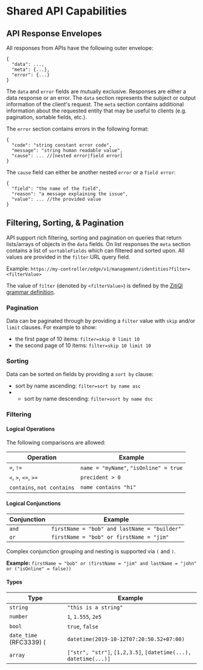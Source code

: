 # Shared API Capabilities

## API Response Envelopes

All responses from APIs have the following outer envelope:

```
{
  "data": ...,
  "meta": {...},
  "error": {...}
}
```

The `data` and `error` fields are mutually exclusive. Responses are either a data response or an error. The `data`
section represents the subject or output information of the client's request. The `meta` section contains additional
information about the requested entity that may be useful to clients (e.g. pagination, sortable fields, etc.).

The `error` section contains errors in the following format:

```
{
  "code": "string constant error code",
  "message": "string human readable value",
  "cause": ... //[nested error|field error]
}
```

The `cause` field can either be another nested `error` or a `field error`:

```
{
  "field": "the name of the field",
  "reason": "a message explaining the issue",
  "value": ... //the provided value
}
```

## Filtering, Sorting, & Pagination

API support rich filtering, sorting and pagination on queries that return lists/arrays of objects in the `data` fields. 
On list responses the `meta` section contains a list of `sortableFields` which can filtered and sorted upon. 
All values are provided in the `filter` URL query field.

Example: `https://my-controller/edge/v1/management/identities?filter=<filterValue>`

The value of `filter` (denoted by `<filterValue>`) is defined by the [ZitiQl grammar definition](https://github.com/openziti/storage/blob/main/zitiql/ZitiQl.g4).

### Pagination

Data can be paginated through by providing a `filter` value with `skip` and/or `limit` clauses. For example to show:

- the first page of 10 items:  `filter=skip 0 limit 10`
- the second page of 10 items:  `filter=skip 10 limit 10`

### Sorting

Data can be sorted on fields by providing a `sort by` clause:

- sort by name ascending: `filter=sort by name asc`
- - sort by name descending: `filter=sort by name dsc`

### Filtering

#### Logical Operations

The following comparisons are allowed:

| Operation                  | Example                                |
|----------------------------|----------------------------------------|
| `=`, `!=`                  | `name = "myName"`, `"isOnline" = true` |
| `<`, `>`, `<=`, `>=`       | `precident > 0`                        |
 | `contains`, `not contains` | `name contains "hi"`                   |


#### Logical Conjunctions
| Conjunction                | Example                                      |
|----------------------------|----------------------------------------------|
| `and`                      | `firstName = "bob" and lastName = "builder"` |
| `or`                       | `firstName = "bob" or firstName = "jim"`     |

Complex conjunction grouping and nesting is supported via `(` and `)`.

**Example:** `firstName = "bob" or (firstName = "jim" and lastName = "john" or ("isOnline" = false))`

#### Types

| Type                    | Example                                                         |                   
|-------------------------|-----------------------------------------------------------------|
| `string`                | `"this is a string"`                                            |
 | `number`                | `1`, `1.555`, `2e5`                                             |
 | `bool`                  | `true`, `false`                                                 |
 | `date_time` (RFC3339) ( | `datetime(2019-10-12T07:20:50.52+07:00)`                        | 
 | `array`                 | `["str", "str"]`, `[1,2,3.5]`, `[datetime(...), datetime(...)]` |


